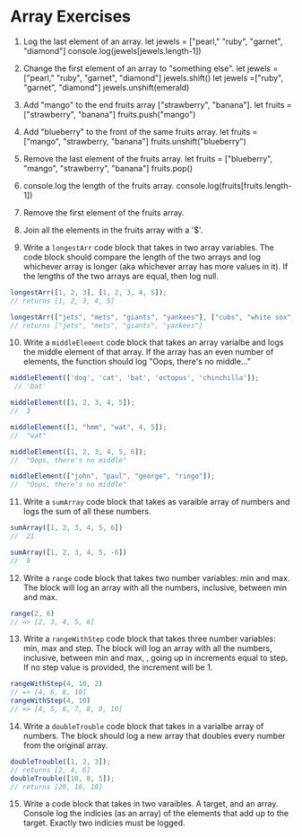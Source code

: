 # Array Exercises

1. Log the last element of an array.
let jewels = ["pearl," "ruby", "garnet", "diamond"]
  console.log(jewels[jewels.length-1])
2. Change the first element of an array to "something else".
let jewels = ["pearl," "ruby", "garnet", "diamond"]
jewels.shift()
let jewels =["ruby", "garnet", "diamond"]
jewels.unshift(emerald)
3. Add "mango" to the end fruits array ["strawberry", "banana"].
let fruits = ["strawberry", "banana"]
fruits.push("mango")
4. Add "blueberry" to the front of the same fruits array.
let fruits = ["mango", "strawberry, "banana"]
fruits.unshift("blueberry")
5. Remove the last element of the fruits array.
let fruits = ["blueberry", "mango", "strawberry", "banana"]
fruits.pop()
6. console.log the length of the fruits array.
console.log(fruits[fruits.length-1])
7. Remove the first element of the fruits array.

8. Join all the elements in the fruits array with a '$'.
9. Write a `longestArr` code block that takes in two array variables. The code block should compare the length of the two arrays and log whichever array is longer (aka whichever array has more values in it). If the lengths of the two arrays are equal, then log null.
```js
longestArr([1, 2, 3], [1, 2, 3, 4, 5]);
// returns [1, 2, 3, 4, 5]

longestArr(["jets", "mets", "giants", "yankees"], ["cubs", "white sox", "bulls"]);
// returns ["jets", "mets", "giants", "yankees"]

```
10. Write a `middleElement` code block that takes an array varialbe and logs the middle element of that array.
If the array has an even number of elements, the function should log "Oops, there's no middle..."

```js
middleElement(['dog', 'cat', 'bat', 'octopus', 'chinchilla']);
 // 'bat'

middleElement([1, 2, 3, 4, 5]);
//  3

middleElement([1, "hmm", "wat", 4, 5]);
//  "wat"

middleElement([1, 2, 3, 4, 5, 6]);
//  "Oops, there's no middle"

middleElement(["john", "paul", "george", "ringo"]);
//  "Oops, there's no middle"
```

11. Write a `sumArray` code block that takes as varaible array of numbers and logs the sum of all these numbers.
```js
sumArray([1, 2, 3, 4, 5, 6])
//  21

sumArray([1, 2, 3, 4, 5, -6])
//  9
```
12. Write a `range` code block that takes two number variables: min and max.
The block will log an array with all the numbers, inclusive, between min and max.
```js
range(2, 6)
// => [2, 3, 4, 5, 6]
```

13. Write a `rangeWithStep` code block that takes three number variables: min, max and step.
The block will log an array with all the numbers, inclusive, between min and max, , going up in increments equal to step.
If no step value is provided, the increment will be 1.
```js
rangeWithStep(4, 10, 2)
// => [4, 6, 8, 10]
rangeWithStep(4, 10)
// => [4, 5, 6, 7, 8, 9, 10]
```

14. Write a `doubleTrouble` code block that takes in a varialbe array of numbers.
The block should log a new array that doubles every number from the original array.
```js
doubleTrouble([1, 2, 3]);
// returns [2, 4, 6]
doubleTrouble([10, 8, 5]);
// returns [20, 16, 10]
```

15. Write a code block that takes in two varaibles. A target, and an array. Console log the indicies (as an array) of the elements that add up to the target. Exactly two indicies must be logged.
